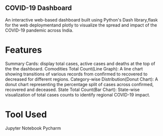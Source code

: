 ## COVID-19 Dashboard
An interactive web-based dashboard built using Python's Dash library,flask for the web deploymentand plotly to visualize
the spread and impact of the COVID-19 pandemic across India.
# Features
Summary Cards: display total cases, active cases and deaths at the top of the the dashboard.
Comodities Total Count(Line Graph): A line chart showing transitions of various records from confirmed 
to recovered to decreased for different regions.
Category-wise Distribution(Donut Chart): A donut chart representing the percentage split of cases
across confirmed, recovered and deceased.
State Total Count(Bar Chart): State-wise visualization of total cases counts to identify regional
COVID-19 impact.
# Tool Used
Jupyter Notebook
Pycharm
